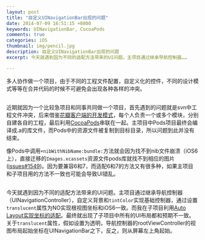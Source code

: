 ```yaml
---
layout: post  
title: "自定义UINavigationBar出现的问题"  
date: 2014-07-09 16:51:15 +0800  
keywords: UINavigationBar, CocoaPods  
comments: true  
categories: iOS  
thumbnail: img/pencil.jpg  
description: 自定义UINavigationBar出现的问题  
excerpt: 今天就遇到因为不同的适配方法带来的UI问题。主项目通过继承导航控制器…… 

---  
```


多人协作做一个项目，由于不同的工程文件配置，自定义化的控件，不同的设计模式等等在合并代码的时候不可避免会出现各种各样的冲突。  

##  

近期就因为一个比较急项目和同事共同做一个项目，首先遇到的问题就是svn中工程文件冲突，后来借鉴[花瓣客户端的开发模式](http://limboy.me/tech/2014/03/23/huaban-app-redesign.html)，每个人负责一个或多个模块，分别自建各自的工程，最后利用[CocoaPods](http://cocoapods.org)串联在一起。主项目中Pods项目最终会编译成.a的库文件，而Pods中的资源文件被复制到目标目录，所以问题到此并没有结束。

像Pods中调用`+nibWithNibName:bundle:`方法就会因为找不到nib文件崩溃（iOS6上），直接迁移的`Images.xcassets`资源文件pods库就找不到相应的图片([issues#1549](https://github.com/CocoaPods/CocoaPods/issues/1549))。因为要兼容6和7，而适配6和7的方法又有很多种，如果主项目和子项目用的方法不一致也可能会导致UI错乱。    
  
##  

今天就遇到因为不同的适配方法带来的UI问题。主项目通过继承导航控制器（UINavigationController），自定义背景和`tintColor`实现基础控制器，通过设置`translucent`属性为NO实现根视图坐标和iOS6一致。而我在子项目利用[Auto Layout实现坐标的适配](http://www.bignerdranch.com/blog/designing-interfaces-ios-6-ios-7/)。最终就出现了子项目中所有的UI布局都和预期不一致。关于`translucent`属性，假如设置为透明，导航控制器的rootViewController的视图布局起始坐标在UINavigationBar之下，反之，则从屏幕左上角起始。
